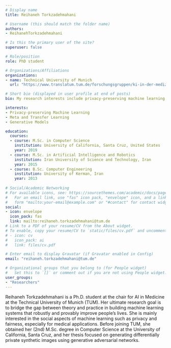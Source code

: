 ```yaml
---
# Display name
title: Reihaneh Torkzadehmahani

# Username (this should match the folder name)
authors:
- ReihanehTorkzadehmahani

# Is this the primary user of the site?
superuser: false

# Role/position
role: PhD student

# Organizations/Affiliations
organizations:
- name: Technical University of Munich
  url: "https://www.translatum.tum.de/forschungsgruppen/ki-in-der-medizin/"

# Short bio (displayed in user profile at end of posts)
bio: My research interests include privacy-preserving machine learning as well as general machine learning

interests:
- Privacy-preserving Machine Learning
- Meta and Transfer Learning
- Generative Models

education:
  courses:
  - course: M.Sc. in Computer Science
    institution: University of California, Santa Cruz, United States
    year: 2019
  - course: M.Sc. in Artificial Intelligence and Robotics 
    institution: Iran University of Science and Technology, Iran
    year: 2015
  - course: B.Sc. Computer Engineering
    institution: University of Kerman, Iran
    year: 2013
  
# Social/Academic Networking
# For available icons, see: https://sourcethemes.com/academic/docs/page-builder/#icons
#   For an email link, use "fas" icon pack, "envelope" icon, and a link in the
#   form "mailto:your-email@example.com" or "#contact" for contact widget.
social:
- icon: envelope
  icon_pack: fas
  link: mailto:reihaneh.torkzadehmahani@tum.de
# Link to a PDF of your resume/CV from the About widget.
# To enable, copy your resume/CV to `static/files/cv.pdf` and uncomment the lines below.
# - icon: cv
#   icon_pack: ai
#   link: files/cv.pdf

# Enter email to display Gravatar (if Gravatar enabled in Config)
email: "reihaneh.torkzadehmahani@tum.de"

# Organizational groups that you belong to (for People widget)
#   Set this to `[]` or comment out if you are not using People widget.
user_groups:
- "Researchers"
---
```


Reihaneh Torkzadehmahani is a Ph.D. student at the chair for AI in Medicine at the Technical University of Munich (TUM). Her ultimate research goal is to bridge the gap between theory and practice in building machine learning systems that robustly and provably improve people’s lives. She is mainly interested in the social aspects of machine learning such as privacy and fairness, especially for medical applications. Before joining TUM, she obtained her (2nd) M.Sc. degree in Computer Science at the University of California, Santa Cruz, and her thesis focused on generating differentially private synthetic images using generative adversarial networks.
